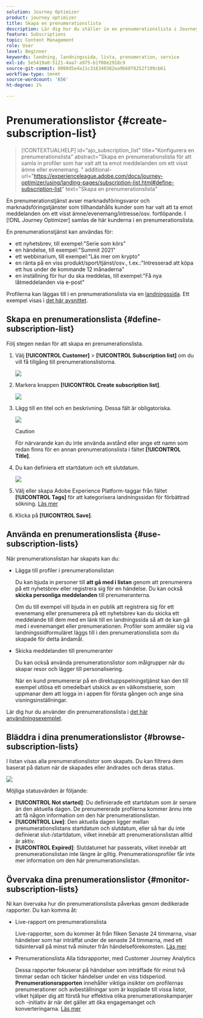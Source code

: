 ```yaml
---
solution: Journey Optimizer
product: journey optimizer
title: Skapa en prenumerationslista
description: Lär dig hur du ställer in en prenumerationslista i Journey Optimizer
feature: Subscriptions
topic: Content Management
role: User
level: Beginner
keywords: landning, landningssida, lista, prenumeration, service
exl-id: 5e5419a0-5121-4aa7-a975-b1f08e2918c9
source-git-commit: 0000d5e4a11c316340382ea9b68f8252f109cb61
workflow-type: tm+mt
source-wordcount: '656'
ht-degree: 1%

---
```


# Prenumerationslistor {#create-subscription-list}

>[!CONTEXTUALHELP]
>id="ajo_subscription_list"
>title="Konfigurera en prenumerationslista"
>abstract="Skapa en prenumerationslista för att samla in profiler som har valt att ta emot meddelanden om ett visst ämne eller evenemang. "
>additional-url="https://experienceleague.adobe.com/docs/journey-optimizer/using/landing-pages/subscription-list.html#define-subscription-list" text="Skapa en prenumerationslista"

En prenumerationstjänst avser marknadsföringsvaror och marknadsföringstjänster som tillhandahålls kunder som har valt att ta emot meddelanden om ett visst ämne/evenemang/intresse/osv. fortlöpande. I [!DNL Journey Optimizer] samlas de här kunderna i en prenumerationslista.

En prenumerationstjänst kan användas för:

* ett nyhetsbrev, till exempel:&quot;Serie som körs&quot;
* en händelse, till exempel:&quot;Summit 2021&quot;
* ett webbinarium, till exempel:&quot;Läs mer om krypto&quot;
* en ränta på en viss produkt/sport/tjänst/osv., t.ex.:&quot;Intresserad att köpa ett hus under de kommande 12 månaderna&quot;
* en inställning för hur du ska meddelas, till exempel:&quot;Få nya låtmeddelanden via e-post&quot;

Profilerna kan läggas till i en prenumerationslista via en [landningssida](create-lp.md). Ett exempel visas i [det här avsnittet](lp-use-cases.md#subscription-to-a-service).

## Skapa en prenumerationslista {#define-subscription-list}

Följ stegen nedan för att skapa en prenumerationslista.

1. Välj **[!UICONTROL Customer]** > **[!UICONTROL Subscription list]** om du vill få tillgång till prenumerationslistorna.

   ![](assets/lp_subscription-lists.png)

1. Markera knappen **[!UICONTROL Create subscription list]**.

   ![](assets/lp_create-subscription-list.png)

1. Lägg till en titel och en beskrivning. Dessa fält är obligatoriska.

   ![](assets/lp_subscription-list-name.png)

   >[!CAUTION]
   >
   >För närvarande kan du inte använda avstånd eller ange ett namn som redan finns för en annan prenumerationslista i fältet **[!UICONTROL Title]**.

1. Du kan definiera ett startdatum och ett slutdatum.

   ![](assets/lp_subscription-list-dates.png)

1. Välj eller skapa Adobe Experience Platform-taggar från fältet **[!UICONTROL Tags]** för att kategorisera landningssidan för förbättrad sökning. [Läs mer](../start/search-filter-categorize.md#tags)

1. Klicka på **[!UICONTROL Save]**.

## Använda en prenumerationslista {#use-subscription-lists}

När prenumerationslistan har skapats kan du:

* Lägga till profiler i prenumerationslistan

  Du kan bjuda in personer till **att gå med i listan** genom att prenumerera på ett nyhetsbrev eller registrera sig för en händelse. Du kan också **skicka personliga meddelanden** till prenumeranterna.

  Om du till exempel vill bjuda in en publik att registrera sig för ett evenemang eller prenumerera på ett nyhetsbrev kan du skicka ett meddelande till dem med en länk till en landningssida så att de kan gå med i evenemanget eller prenumerationen. Profiler som anmäler sig via landningssidformuläret läggs till i den prenumerationslista som du skapade för detta ändamål.

* Skicka meddelanden till prenumeranter

  Du kan också använda prenumerationslistor som målgrupper när du skapar resor och lägger till personalisering.

  När en kund prenumererar på en direktuppspelningstjänst kan den till exempel utlösa ett omedelbart utskick av en välkomstserie, som uppmanar dem att logga in i appen för första gången och ange sina visningsinställningar.

Lär dig hur du använder din prenumerationslista i [det här användningsexemplet](lp-use-cases.md#subscription-to-a-service).


## Bläddra i dina prenumerationslistor {#browse-subscription-lists}

I listan visas alla prenumerationslistor som skapats. Du kan filtrera dem baserat på datum när de skapades eller ändrades och deras status.

![](assets/lp_subscription-filters.png)

Möjliga statusvärden är följande:

* **[!UICONTROL Not started]**: Du definierade ett startdatum som är senare än den aktuella dagen. De prenumererade profilerna kommer ännu inte att få någon information om den här prenumerationslistan.
* **[!UICONTROL Live]**: Den aktuella dagen ligger mellan prenumerationslistans startdatum och slutdatum, eller så har du inte definierat slut-/startdatum, vilket innebär att prenumerationslistan alltid är aktiv.
* **[!UICONTROL Expired]**: Slutdatumet har passerats, vilket innebär att prenumerationslistan inte längre är giltig. Prenumerationsprofiler får inte mer information om den här prenumerationslistan.


## Övervaka dina prenumerationslistor {#monitor-subscription-lists}

Ni kan övervaka hur din prenumerationslista påverkas genom dedikerade rapporter. Du kan komma åt:

* Live-rapport om prenumerationslista

  Live-rapporter, som du kommer åt från fliken Senaste 24 timmarna, visar händelser som har inträffat under de senaste 24 timmarna, med ett tidsintervall på minst två minuter från händelseförekomsten. [Läs mer](../reports/subscription-report-live.md)

* Prenumerationslista Alla tidsrapporter, med Customer Journey Analytics

  Dessa rapporter fokuserar på händelser som inträffade för minst två timmar sedan och täcker händelser under en viss tidsperiod. **Prenumerationsrapporten** innehåller viktiga insikter om profilernas prenumerationer och avbeställningar som är kopplade till vissa listor, vilket hjälper dig att förstå hur effektiva olika prenumerationskampanjer och -initiativ är när det gäller att öka engagemanget och konverteringarna. [Läs mer](../reports/subscription-report-global-cja.md)
